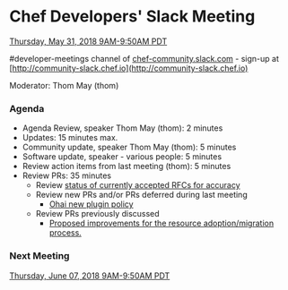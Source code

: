 # Chef Developers' Slack Meeting

[Thursday, May 31, 2018 9AM-9:50AM PDT](http://everytimezone.com/#2018-05-31,240,cn3)

\#developer-meetings channel of [chef-community.slack.com](http://chef-community.slack.com) - sign-up at [http://community-slack.chef.io](http://community-slack.chef.io)

Moderator:  Thom May (thom)

### Agenda
* Agenda Review, speaker Thom May (thom): 2 minutes
* Updates: 15 minutes max.
* Community update, speaker Thom May (thom): 5 minutes
* Software update, speaker - various people: 5 minutes
* Review action items from last meeting (thom): 5 minutes
* Review PRs:  35 minutes
  * Review [status of currently accepted RFCs for accuracy](https://chef.github.io/chef-rfc/)
  * Review new PRs and/or PRs deferred during last meeting
    * [Ohai new plugin policy](https://github.com/chef/chef-rfc/pull/306)
  * Review PRs previously discussed
    * [Proposed improvements for the resource adoption/migration process.](https://github.com/chef/chef-rfc/pull/305)

### Next Meeting

[Thursday, June 07, 2018 9AM-9:50AM PDT](http://everytimezone.com/#2018-06-07,240,cn3)
